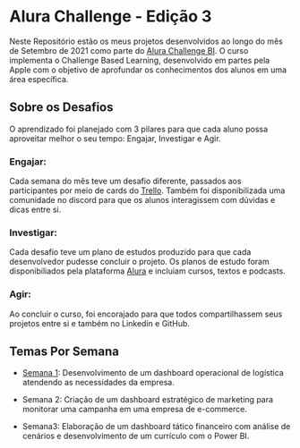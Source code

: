 # Alura Challenge - Edição 3

Neste Repositório estão os meus projetos desenvolvidos ao longo do mês de Setembro de 2021 como parte do [Alura Challenge BI](https://www.alura.com.br/challenges/bi/]). O curso implementa o Challenge Based Learning, desenvolvido em partes pela Apple com o objetivo de aprofundar os conhecimentos dos alunos em uma área específica.

## Sobre os Desafios

O aprendizado foi planejado com 3 pilares para que cada aluno possa aproveitar melhor o seu tempo: Engajar, Investigar e Agir.

### Engajar: 
  Cada semana do mês teve um desafio diferente, passados aos participantes por meio de cards do [Trello](https://trello.com). Também foi disponibilizada uma comunidade no discord para que os alunos interagissem com dúvidas e dicas entre si.

### Investigar: 
  Cada desafio teve um plano de estudos produzido para que cada desenvolvedor pudesse concluir o projeto. Os planos de estudo foram disponibiliados pela plataforma [Alura](https://www.alura.com.br/) e incluiam cursos, textos e podcasts.
  
### Agir:
  Ao concluir o curso, foi encorajado para que todos compartilhassem seus projetos entre si e também no Linkedin e GitHub. 

## Temas Por Semana

* [Semana 1](https://bit.ly/Semana1_Alura): Desenvolvimento de um dashboard operacional de logística atendendo as necessidades da empresa.

* Semana 2: Criação de um dashboard estratégico de marketing para monitorar uma campanha em uma empresa de e-commerce.

* Semana3: Elaboração de um dashboard tático financeiro com análise de cenários e desenvolvimento de um currículo com o Power BI.






